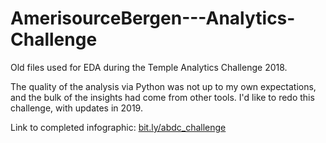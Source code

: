 # AmerisourceBergen---Analytics-Challenge

Old files used for EDA during the Temple Analytics Challenge 2018.

The quality of the analysis via Python was not up to my own expectations, and the bulk of the insights had come from other tools. 
I'd like to redo this challenge, with updates in 2019. 

Link to completed infographic: 
[bit.ly/abdc_challenge](https://bit.ly/abdc_challenge)
